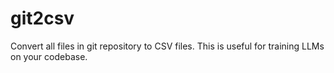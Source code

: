 # git2csv

Convert all files in git repository to CSV files. This is useful for training LLMs on your codebase.